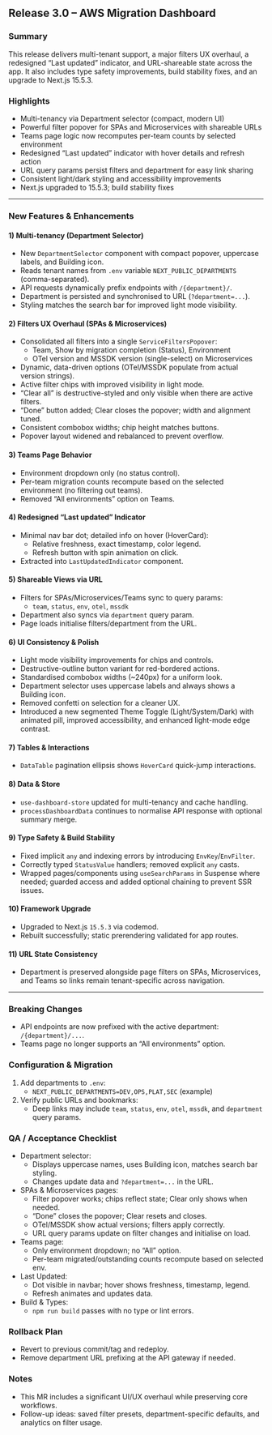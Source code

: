 ## Release 3.0 – AWS Migration Dashboard

### Summary
This release delivers multi-tenant support, a major filters UX overhaul, a redesigned “Last updated” indicator, and URL-shareable state across the app. It also includes type safety improvements, build stability fixes, and an upgrade to Next.js 15.5.3.

### Highlights
- Multi-tenancy via Department selector (compact, modern UI)
- Powerful filter popover for SPAs and Microservices with shareable URLs
- Teams page logic now recomputes per-team counts by selected environment
- Redesigned “Last updated” indicator with hover details and refresh action
- URL query params persist filters and department for easy link sharing
- Consistent light/dark styling and accessibility improvements
- Next.js upgraded to 15.5.3; build stability fixes

---

### New Features & Enhancements

#### 1) Multi-tenancy (Department Selector)
- New `DepartmentSelector` component with compact popover, uppercase labels, and Building icon.
- Reads tenant names from `.env` variable `NEXT_PUBLIC_DEPARTMENTS` (comma-separated).
- API requests dynamically prefix endpoints with `/{department}/`.
- Department is persisted and synchronised to URL (`?department=...`).
- Styling matches the search bar for improved light mode visibility.

#### 2) Filters UX Overhaul (SPAs & Microservices)
- Consolidated all filters into a single `ServiceFiltersPopover`:
  - Team, Show by migration completion (Status), Environment
  - OTel version and MSSDK version (single-select) on Microservices
- Dynamic, data-driven options (OTel/MSSDK populate from actual version strings).
- Active filter chips with improved visibility in light mode.
- “Clear all” is destructive-styled and only visible when there are active filters.
- “Done” button added; Clear closes the popover; width and alignment tuned.
- Consistent combobox widths; chip height matches buttons.
- Popover layout widened and rebalanced to prevent overflow.

#### 3) Teams Page Behavior
- Environment dropdown only (no status control).
- Per-team migration counts recompute based on the selected environment (no filtering out teams).
- Removed “All environments” option on Teams.

#### 4) Redesigned “Last updated” Indicator
- Minimal nav bar dot; detailed info on hover (HoverCard):
  - Relative freshness, exact timestamp, color legend.
  - Refresh button with spin animation on click.
- Extracted into `LastUpdatedIndicator` component.

#### 5) Shareable Views via URL
- Filters for SPAs/Microservices/Teams sync to query params:
  - `team`, `status`, `env`, `otel`, `mssdk`
- Department also syncs via `department` query param.
- Page loads initialise filters/department from the URL.

#### 6) UI Consistency & Polish
- Light mode visibility improvements for chips and controls.
- Destructive-outline button variant for red-bordered actions.
- Standardised combobox widths (~240px) for a uniform look.
- Department selector uses uppercase labels and always shows a Building icon.
- Removed confetti on selection for a cleaner UX.
- Introduced a new segmented Theme Toggle (Light/System/Dark) with animated pill, improved accessibility, and enhanced light-mode edge contrast.

#### 7) Tables & Interactions
- `DataTable` pagination ellipsis shows `HoverCard` quick-jump interactions.

#### 8) Data & Store
- `use-dashboard-store` updated for multi-tenancy and cache handling.
- `processDashboardData` continues to normalise API response with optional summary merge.

#### 9) Type Safety & Build Stability
- Fixed implicit `any` and indexing errors by introducing `EnvKey`/`EnvFilter`.
- Correctly typed `StatusValue` handlers; removed explicit `any` casts.
- Wrapped pages/components using `useSearchParams` in Suspense where needed; guarded access and added optional chaining to prevent SSR issues.

#### 10) Framework Upgrade
- Upgraded to Next.js `15.5.3` via codemod.
- Rebuilt successfully; static prerendering validated for app routes.

#### 11) URL State Consistency
- Department is preserved alongside page filters on SPAs, Microservices, and Teams so links remain tenant-specific across navigation.

---

### Breaking Changes
- API endpoints are now prefixed with the active department: `/{department}/...`.
- Teams page no longer supports an “All environments” option.

### Configuration & Migration
1) Add departments to `.env`:
   - `NEXT_PUBLIC_DEPARTMENTS=DEV,OPS,PLAT,SEC` (example)
2) Verify public URLs and bookmarks:
   - Deep links may include `team`, `status`, `env`, `otel`, `mssdk`, and `department` query params.

### QA / Acceptance Checklist
- Department selector:
  - Displays uppercase names, uses Building icon, matches search bar styling.
  - Changes update data and `?department=...` in the URL.
- SPAs & Microservices pages:
  - Filter popover works; chips reflect state; Clear only shows when needed.
  - “Done” closes the popover; Clear resets and closes.
  - OTel/MSSDK show actual versions; filters apply correctly.
  - URL query params update on filter changes and initialise on load.
- Teams page:
  - Only environment dropdown; no “All” option.
  - Per-team migrated/outstanding counts recompute based on selected env.
- Last Updated:
  - Dot visible in navbar; hover shows freshness, timestamp, legend.
  - Refresh animates and updates data.
- Build & Types:
  - `npm run build` passes with no type or lint errors.

### Rollback Plan
- Revert to previous commit/tag and redeploy.
- Remove department URL prefixing at the API gateway if needed.

### Notes
- This MR includes a significant UI/UX overhaul while preserving core workflows.
- Follow-up ideas: saved filter presets, department-specific defaults, and analytics on filter usage.



